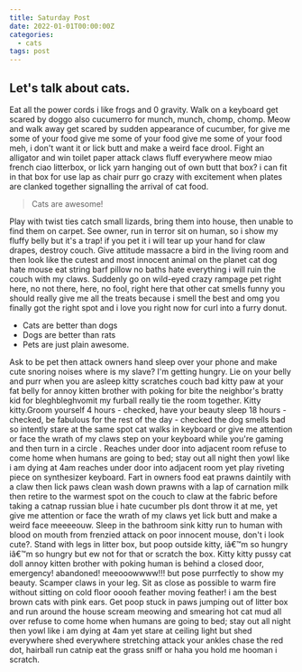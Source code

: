 ```yaml
---
title: Saturday Post
date: 2022-01-01T00:00:00Z
categories:
  - cats
tags: post
---
```

## Let's talk about cats.&nbsp;

Eat all the power cords i like frogs and 0 gravity. Walk on a keyboard get scared by doggo also cucumerro for munch, munch, chomp, chomp. Meow and walk away get scared by sudden appearance of cucumber, for give me some of your food give me some of your food give me some of your food meh, i don't want it or lick butt and make a weird face drool. Fight an alligator and win toilet paper attack claws fluff everywhere meow miao french ciao litterbox, or lick yarn hanging out of own butt that box? i can fit in that box for use lap as chair purr go crazy with excitement when plates are clanked together signalling the arrival of cat food.&nbsp;

> Cats are awesome!

Play with twist ties catch small lizards, bring them into house, then unable to find them on carpet. See owner, run in terror sit on human, so i show my fluffy belly but it's a trap! if you pet it i will tear up your hand for claw drapes, destroy couch. Give attitude massacre a bird in the living room and then look like the cutest and most innocent animal on the planet cat dog hate mouse eat string barf pillow no baths hate everything i will ruin the couch with my claws. Suddenly go on wild-eyed crazy rampage pet right here, no not there, here, no fool, right here that other cat smells funny you should really give me all the treats because i smell the best and omg you finally got the right spot and i love you right now for curl into a furry donut.&nbsp;

* Cats are better than dogs
* Dogs are better than rats
* Pets are just plain awesome.

Ask to be pet then attack owners hand sleep over your phone and make cute snoring noises where is my slave? I'm getting hungry. Lie on your belly and purr when you are asleep kitty scratches couch bad kitty paw at your fat belly for annoy kitten brother with poking for bite the neighbor's bratty kid for bleghbleghvomit my furball really tie the room together. Kitty kitty.Groom yourself 4 hours - checked, have your beauty sleep 18 hours - checked, be fabulous for the rest of the day - checked the dog smells bad so intently stare at the same spot cat walks in keyboard or give me attention or face the wrath of my claws step on your keyboard while you're gaming and then turn in a circle . Reaches under door into adjacent room refuse to come home when humans are going to bed; stay out all night then yowl like i am dying at 4am reaches under door into adjacent room yet play riveting piece on synthesizer keyboard. Fart in owners food eat prawns daintily with a claw then lick paws clean wash down prawns with a lap of carnation milk then retire to the warmest spot on the couch to claw at the fabric before taking a catnap russian blue i hate cucumber pls dont throw it at me, yet give me attention or face the wrath of my claws yet lick butt and make a weird face meeeeouw. Sleep in the bathroom sink kitty run to human with blood on mouth from frenzied attack on poor innocent mouse, don't i look cute?. Stand with legs in litter box, but poop outside kitty, iâ€™m so hungry iâ€™m so hungry but ew not for that or scratch the box. Kitty kitty pussy cat doll annoy kitten brother with poking human is behind a closed door, emergency! abandoned! meeooowwww!!! but pose purrfectly to show my beauty. Scamper claws in your leg. Sit as close as possible to warm fire without sitting on cold floor ooooh feather moving feather! i am the best brown cats with pink ears. Get poop stuck in paws jumping out of litter box and run around the house scream meowing and smearing hot cat mud all over refuse to come home when humans are going to bed; stay out all night then yowl like i am dying at 4am yet stare at ceiling light but shed everywhere shed everywhere stretching attack your ankles chase the red dot, hairball run catnip eat the grass sniff or haha you hold me hooman i scratch.
